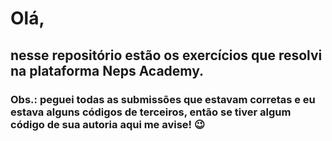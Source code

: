 # Olá,
## nesse repositório estão os exercícios que resolvi na plataforma Neps Academy.
### Obs.: peguei todas as submissões que estavam corretas e eu estava alguns códigos de terceiros, então se tiver algum código de sua autoria aqui me avise! :wink: 

